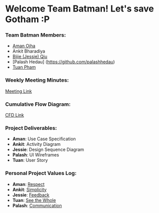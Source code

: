 # Welcome Team Batman! Let's save Gotham :P
### Team Batman Members:
- [Aman Ojha](https://github.com/amanvojha)
- Ankit Bharadiya
- [Bijie (Jessie) Qiu](https://github.com/jessieqiu)
- [Palash Hedau] (https://github.com/palashhedau)
- [Tuan Pham](https://github.com/ttpham0111)

### Weekly Meeting Minutes:
[Meeting Link](MINUTES_OF_MEETING.md)

### Cumulative Flow Diagram:
[CFD Link](https://docs.google.com/a/sjsu.edu/spreadsheets/d/1yeUd_XgQ2K1DcWozzRqyIWE--iZSVyfMr1UxYcWPbS8/edit?usp=sharing)


### Project Deliverables:
- **Aman**: Use Case Specification
- **Ankit**: Activity Diagram
- **Jessie**: Design Sequence Diagram
- **Palash**: UI Wireframes
- **Tuan**: User Story

### Personal Project Values Log:
- **Aman**: [Respect](RESPECT.md)
- **Ankit**: [Simplicity](SIMPLICITY.md)
- **Jessie**: [Feedback](FEEDBACK.md)
- **Tuan**: [See the Whole](SEE_THE_WHOLE.md)
- **Palash**: [Communication](COMMUNICATION.md)
